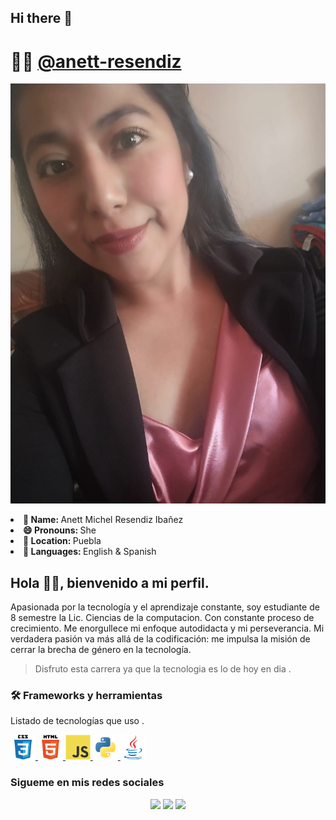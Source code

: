 ## Hi there 👋
# 🙋‍♀️ [@anett-resendiz]()

![Anett Michel Resendiz Ibañez - Programadora Jr.](@anett-resendiz.jpeg)

<li><b>👤 Name:  </b> Anett Michel Resendiz Ibañez </li>
<li><b>😄 Pronouns: </b>  She </li>
<li><b>📍 Location:  </b> Puebla </li>
<li><b>📣 Languages: </b>  English & Spanish </li>

## Hola 👋🏻, bienvenido a mi perfil.

Apasionada por la tecnología y el aprendizaje constante, soy estudiante de 8 semestre la Lic. Ciencias de la computacion. Con constante proceso de crecimiento. Me enorgullece mi enfoque autodidacta y mi perseverancia. Mi verdadera pasión va más allá de la codificación: me impulsa la misión de cerrar la brecha de género en la tecnología.
>  Disfruto esta carrera ya que la tecnologia es lo de hoy en dia .
<!--
### 👨🏻‍🚀 Habilidades

- Experto en programación y desarrollo de sistemas.
- Habilidad para trabajar en equipo.
- Pensamiento crítico, conceptual y analítico.
-->
### 🛠 Frameworks y herramientas

Listado de tecnologías que uso .

<a href="https://www.w3schools.com/css/" target="_blank"> <img src="https://raw.githubusercontent.com/devicons/devicon/master/icons/css3/css3-original-wordmark.svg" alt="css3" width="40" height="40"/> </a>
	<a href="https://www.w3.org/html/" target="_blank"> <img src="https://raw.githubusercontent.com/devicons/devicon/master/icons/html5/html5-original-wordmark.svg" alt="html5" width="40" height="40"/> </a>
	<a href="https://developer.mozilla.org/en-US/docs/Web/JavaScript" target="_blank"> <img src="https://raw.githubusercontent.com/devicons/devicon/master/icons/javascript/javascript-original.svg" alt="javascript" width="40" height="40"/> </a>
	<a href="https://www.python.org" target="_blank"> <img src="https://raw.githubusercontent.com/devicons/devicon/master/icons/python/python-original.svg" alt="python" width="40" height="40"/> </a>
	<a href="https://www.java.com/" target="_blank"> <img src="https://raw.githubusercontent.com/devicons/devicon/master/icons/java/java-original.svg" alt="java" width="40" height="40"/> </a>

 ### Sigueme en mis redes sociales

 <div align="center">
  <a href="https://www.instagram.com/anett_resendiz?igsh=Z3VhYW1iNm90Zm5j" target="_blank"><img src="https://img.shields.io/badge/-Instagram-%23E4405F?style=for-the-badge&logo=instagram&logoColor=white" target="_blank"></a>
  <a href="" target="_blank"><img src="https://img.shields.io/badge/-LinkedIn-%230077B5?style=for-the-badge&logo=linkedin&logoColor=white" target="_blank"></a> 
  <a href="mailto:anettresendiz7@gmail.com"><img src="https://img.shields.io/badge/-Gmail-%23333?style=for-the-badge&logo=gmail&logoColor=white&color=red" target="_blank"></a>
 
</div>

